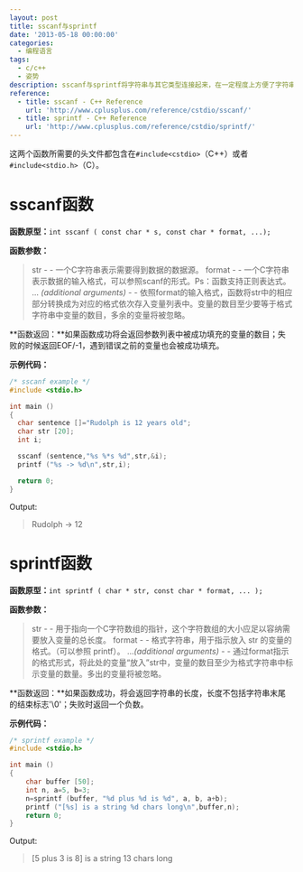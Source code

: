 ```yaml
---
layout: post
title: sscanf与sprintf
date: '2013-05-18 00:00:00'
categories:
  - 编程语言
tags:
  - c/c++
  - 姿势
description: sscanf与sprintf将字符串与其它类型连接起来，在一定程度上方便了字符串的处理。
reference:
  - title: sscanf - C++ Reference
    url: 'http://www.cplusplus.com/reference/cstdio/sscanf/'
  - title: sprintf - C++ Reference
    url: 'http://www.cplusplus.com/reference/cstdio/sprintf/'
---
```

这两个函数所需要的头文件都包含在`#include<cstdio>`（C++）或者`#include<stdio.h>`（C）。

# sscanf函数

**函数原型：**`int sscanf ( const char * s, const char * format, ...);`

**函数参数：**

> str - - 一个C字符串表示需要得到数据的数据源。
> format - - 一个C字符串表示数据的输入格式，可以参照scanf的形式。Ps：函数支持正则表达式。
> ... *(additional arguments)* - - 依照format的输入格式，函数将str中的相应部分转换成为对应的格式依次存入变量列表中。变量的数目至少要等于格式字符串中变量的数目，多余的变量将被忽略。

**函数返回：**如果函数成功将会返回参数列表中被成功填充的变量的数目；失败的时候返回EOF/-1，遇到错误之前的变量也会被成功填充。

**示例代码：**

```cpp
/* sscanf example */
#include <stdio.h>

int main ()
{
  char sentence []="Rudolph is 12 years old";
  char str [20];
  int i;

  sscanf (sentence,"%s %*s %d",str,&i);
  printf ("%s -> %d\n",str,i);

  return 0;
}
```

Output:

> Rudolph -> 12

# sprintf函数

**函数原型：**`int sprintf ( char * str, const char * format, ... );`

**函数参数：**

> str - - 用于指向一个C字符数组的指针，这个字符数组的大小应足以容纳需要放入变量的总长度。
> format - - 格式字符串，用于指示放入 str 的变量的格式。（可以参照 printf）。
> ...*(additional arguments)* - - 通过format指示的格式形式，将此处的变量“放入”str中，变量的数目至少为格式字符串中标示变量的数量。多出的变量将被忽略。

**函数返回：**如果函数成功，将会返回字符串的长度，长度不包括字符串末尾的结束标志'\0'；失败时返回一个负数。

**示例代码：**

```cpp
/* sprintf example */
#include <stdio.h>

int main ()
{
    char buffer [50];
    int n, a=5, b=3;
    n=sprintf (buffer, "%d plus %d is %d", a, b, a+b);
    printf ("[%s] is a string %d chars long\n",buffer,n);
    return 0;
}
```

Output:

> [5 plus 3 is 8] is a string 13 chars long
